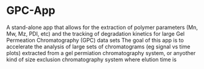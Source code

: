 # GPC-App
A stand-alone app that allows for the extraction of polymer parameters (Mn, Mw, Mz, PDI, etc) and the tracking of degradation kinetics for large Gel Permeation Chromatography (GPC) data sets 
The goal of this app is to accelerate the analysis of large sets of chromatograms (eg signal vs time plots) extracted from a gel permiation chromatography system, or anyother kind of size exclusion chromatography system where elution time is 
